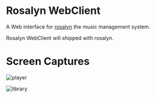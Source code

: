 # Rosalyn WebClient

A Web interface for [rosalyn](https://github.com/yinyanfr/rosalyn) the music management system.

Rosalyn WebClient will shipped with rosalyn.

# Screen Captures
![player](https://fm.yinyan.fr/player.png)

![library](https://fm.yinyan.fr/library.png)
